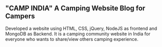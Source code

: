 ## "CAMP INDIA" A Camping Website Blog for Campers
Developed a website using HTML, CSS, jQuery, NodeJS as frontend and MongoDB as Backend. It is a camping community website in India for everyone who wants to share/view others camping experience.
